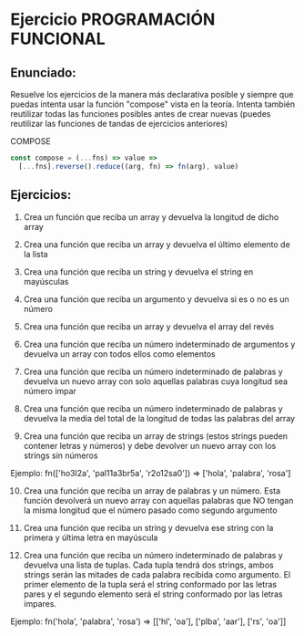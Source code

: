 # Ejercicio PROGRAMACIÓN FUNCIONAL

## Enunciado:

Resuelve los ejercicios de la manera más declarativa posible y siempre que puedas intenta usar la función "compose" vista en la teoría. Intenta también reutilizar todas las funciones posibles antes de crear nuevas (puedes reutilizar las funciones de tandas de ejercicios anteriores)

COMPOSE
```js
const compose = (...fns) => value =>
  [...fns].reverse().reduce((arg, fn) => fn(arg), value)
```

## Ejercicios:

1. Crea un función que reciba un array y devuelva la longitud de dicho array

2. Crea una función que reciba un array y devuelva el último elemento de la lista

3. Crea una función que reciba un string y devuelva el string en mayúsculas

4. Crea una función que reciba un argumento y devuelva si es o no es un número

5. Crea una función que reciba un array y devuelva el array del revés

6. Crea una función que reciba un número indeterminado de argumentos y devuelva un array con todos ellos como elementos

7. Crea una función que reciba un número indeterminado de palabras y devuelva un nuevo array con solo aquellas palabras cuya longitud sea número impar

8. Crea una función que reciba un número indeterminado de palabras y devuelva la media del total de la longitud de todas las palabras del array

9. Crea una función que reciba un array de strings (estos strings pueden contener letras y números) y debe devolver un nuevo array con los strings sin números

Ejemplo:
fn(['ho3l2a', 'pal11a3br5a', 'r2o12sa0']) => ['hola', 'palabra', 'rosa']

10. Crea una función que reciba un array de palabras y un número. Esta función devolverá un nuevo array con aquellas palabras que NO tengan la misma longitud que el número pasado como segundo argumento

11. Crea una función que reciba un string y devuelva ese string con la primera y última letra en mayúscula

12. Crea una función que reciba un número indeterminado de palabras y devuelva una lista de tuplas. Cada tupla tendrá dos strings, ambos strings serán las mitades de cada palabra recibida como argumento. El primer elemento de la tupla será el string conformado por las letras pares y el segundo elemento será el string conformado por las letras impares.

Ejemplo:
fn('hola', 'palabra', 'rosa') => [['hl', 'oa'], ['plba', 'aar'], ['rs', 'oa']]
